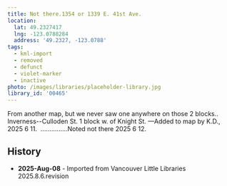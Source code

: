 ```yaml
---
title: Not there.1354 or 1339 E. 41st Ave.
location:
  lat: 49.2327417
  lng: -123.0788284
  address: '49.2327, -123.0788'
tags:
  - kml-import
  - removed
  - defunct
  - violet-marker
  - inactive
photo: /images/libraries/placeholder-library.jpg
library_id: '00465'
---
```

From another map, but we never saw one anywhere on those 2 blocks..
Inverness--Culloden St.
1 block w. of Knight St.
—Added to map by K.D., 2025 6 11.  
...............Noted not there 2025 6 12.

## History
- **2025-Aug-08** - Imported from Vancouver Little Libraries 2025.8.6.revision
